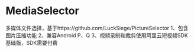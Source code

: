 # MediaSelector
多媒体文件选择，基于https://github.com/LuckSiege/PictureSelector
1、包含图片压缩功能
2、兼容Android P、Q
3、视频录制和裁剪使用阿里云短视频SDK基础版，SDK需要付费
